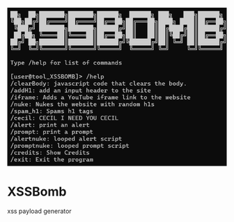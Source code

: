 ![Screenshot of app](https://raw.githubusercontent.com/aether348/XSSBomb/main/Screenshot%202025-06-17%20173149.png)
# XSSBomb
xss payload generator
